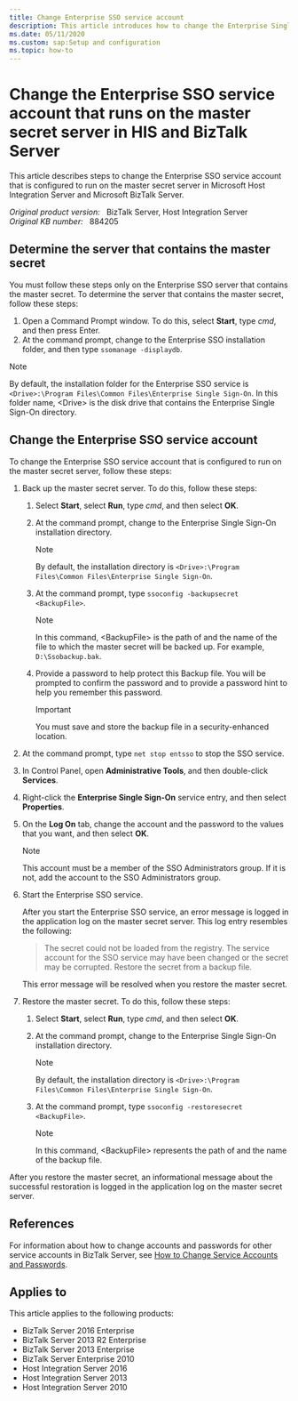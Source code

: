 ```yaml
---
title: Change Enterprise SSO service account
description: This article introduces how to change the Enterprise Single Sign-On service account that is configured to run on the master secret server in HIS and BizTalk Server.
ms.date: 05/11/2020
ms.custom: sap:Setup and configuration
ms.topic: how-to
---
```

# Change the Enterprise SSO service account that runs on the master secret server in HIS and BizTalk Server

This article describes steps to change the Enterprise SSO service account that is configured to run on the master secret server in Microsoft Host Integration Server and Microsoft BizTalk Server.

_Original product version:_ &nbsp; BizTalk Server, Host Integration Server  
_Original KB number:_ &nbsp; 884205

## Determine the server that contains the master secret

You must follow these steps only on the Enterprise SSO server that contains the master secret. To determine the server that contains the master secret, follow these steps:

1. Open a Command Prompt window. To do this, select **Start**, type *cmd*, and then press Enter.
2. At the command prompt, change to the Enterprise SSO installation folder, and then type `ssomanage -displaydb`.

> [!NOTE]
> By default, the installation folder for the Enterprise SSO service is `<Drive>:\Program Files\Common Files\Enterprise Single Sign-On`. In this folder name, \<Drive> is the disk drive that contains the Enterprise Single Sign-On directory.

## Change the Enterprise SSO service account

To change the Enterprise SSO service account that is configured to run on the master secret server, follow these steps:

1. Back up the master secret server. To do this, follow these steps:

    1. Select **Start**, select **Run**, type *cmd*, and then select **OK**.
    2. At the command prompt, change to the Enterprise Single Sign-On installation directory.

        > [!NOTE]
        > By default, the installation directory is `<Drive>:\Program Files\Common Files\Enterprise Single Sign-On`.
  
    3. At the command prompt, type `ssoconfig -backupsecret <BackupFile>`.

        > [!NOTE]
        > In this command, \<BackupFile> is the path of and the name of the file to which the master secret will be backed up. For example, `D:\Ssobackup.bak`.

    4. Provide a password to help protect this Backup file. You will be prompted to confirm the password and to provide a password hint to help you remember this password.

        > [!IMPORTANT]
        > You must save and store the backup file in a security-enhanced location.

2. At the command prompt, type `net stop entsso` to stop the SSO service.
3. In Control Panel, open **Administrative Tools**, and then double-click **Services**.
4. Right-click the **Enterprise Single Sign-On** service entry, and then select **Properties**.
5. On the **Log On** tab, change the account and the password to the values that you want, and then select **OK**.

    > [!NOTE]
    > This account must be a member of the SSO Administrators group. If it is not, add the account to the SSO Administrators group.

6. Start the Enterprise SSO service.

    After you start the Enterprise SSO service, an error message is logged in the application log on the master secret server. This log entry resembles the following:

    > The secret could not be loaded from the registry. The service account for the SSO service may have been changed or the secret may be corrupted. Restore the secret from a backup file.

    This error message will be resolved when you restore the master secret.

7. Restore the master secret. To do this, follow these steps:

    1. Select **Start**, select **Run**, type *cmd*, and then select **OK**.
    2. At the command prompt, change to the Enterprise Single Sign-On installation directory.

        > [!NOTE]  
        > By default, the installation directory is `<Drive>:\Program Files\Common Files\Enterprise Single Sign-On`.

    3. At the command prompt, type `ssoconfig -restoresecret <BackupFile>`.

        > [!NOTE]
        > In this command, \<BackupFile> represents the path of and the name of the backup file.

After you restore the master secret, an informational message about the successful restoration is logged in the application log on the master secret server.

## References

For information about how to change accounts and passwords for other service accounts in BizTalk Server, see [How to Change Service Accounts and Passwords](/biztalk/core/how-to-change-service-accounts-and-passwords).

## Applies to

This article applies to the following products:

- BizTalk Server 2016 Enterprise
- BizTalk Server 2013 R2 Enterprise
- BizTalk Server 2013 Enterprise
- BizTalk Server Enterprise 2010
- Host Integration Server 2016
- Host Integration Server 2013
- Host Integration Server 2010
